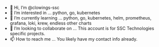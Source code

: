 - 👋 Hi, I’m @clowings-ssc
- 👀 I’m interested in ... python, go, kubernetes
- 🌱 I’m currently learning ... python, go, kubernetes, helm, prometheus, grafana, loki, krew, endless other charts
- 💞️ I’m looking to collaborate on ... This account is for SSC Technologies specific projects.  
- 📫 How to reach me ... You likely have my contact info already.

<!---
clowings-ssc/clowings-ssc is a ✨ special ✨ repository because its `README.md` (this file) appears on your GitHub profile.
You can click the Preview link to take a look at your changes.
--->
